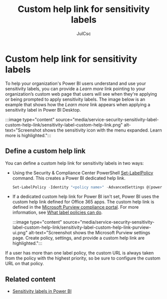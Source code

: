 ﻿---
title: Custom help link for sensitivity labels
description: Learn how to create a custom help link for your sensitivity label menu.
author: JulCsc
ms.author: juliacawthra
manager: kfollis
ms.service: powerbi
ms.subservice: powerbi-eim
ms.topic: conceptual
ms.custom:
ms.date: 12/20/2022
LocalizationGroup: Data from files
---
# Custom help link for sensitivity labels

To help your organization's Power BI users understand and use your sensitivity labels, you can provide a *Learn more* link pointing to your organization’s custom web page that users will see when they're applying or being prompted to apply sensitivity labels. The image below is an example that shows how the *Learn more* link appears when applying a sensitivity label in Power BI Desktop.

:::image type="content" source="media/service-security-sensitivity-label-custom-help-link/sensitivity-label-custom-help-link.png" alt-text="Screenshot shows the sensitivity icon with the menu expanded. Learn more is highlighted.":::

## Define a custom help link

You can define a custom help link for sensitivity labels in two ways:

* Using the Security & Compliance Center PowerShell [Set-LabelPolicy](/powershell/module/exchange/set-labelpolicy) command. This creates a Power BI dedicated help link.

    ```powershell
    Set-LabelPolicy -Identity "<policy name>" -AdvancedSettings @{powerbicustomurl=https://<your link>}
    ```

* If a dedicated custom help link for Power BI isn't set, Power BI uses the custom help link defined for Office 365 apps. The custom help link is defined in the [Microsoft Purview compliance portal](https://compliance.microsoft.com/informationprotection). For more information, see [What label policies can do](/microsoft-365/compliance/sensitivity-labels#what-label-policies-can-do).

    :::image type="content" source="media/service-security-sensitivity-label-custom-help-link/sensitivity-label-custom-help-link-purview-ui.png" alt-text="Screenshot shows the Microsoft Purview settings page. Create policy, settings, and provide a custom help link are highlighted.":::

If a user has more than one label policy, the custom URL is always taken from the policy with the highest priority, so be sure to configure the custom URL on that policy.

## Related content

* [Sensitivity labels in Power BI](service-security-sensitivity-label-overview.md)


